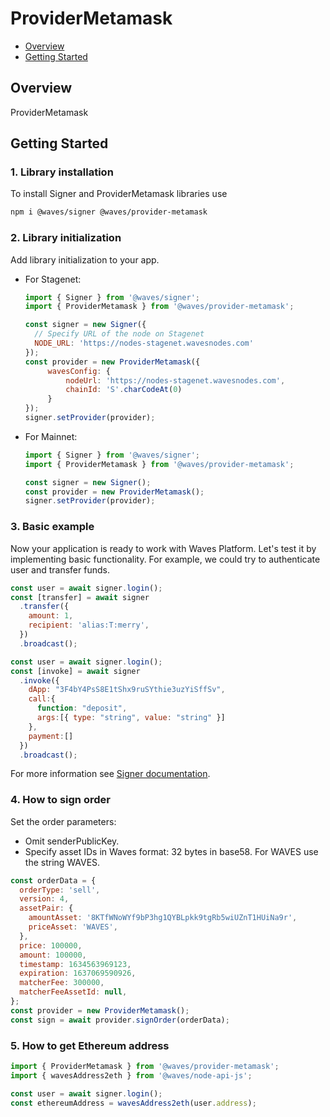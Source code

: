 # ProviderMetamask

* [Overview](#overview)
* [Getting Started](#getting-started)

<a id="overview"></a>
## Overview

ProviderMetamask

<a id="getting-started"></a>
## Getting Started

### 1. Library installation

To install Signer and ProviderMetamask libraries use

```bash
npm i @waves/signer @waves/provider-metamask
```

### 2. Library initialization

Add library initialization to your app.

* For Stagenet:

   ```js
   import { Signer } from '@waves/signer';
   import { ProviderMetamask } from '@waves/provider-metamask';

   const signer = new Signer({
     // Specify URL of the node on Stagenet
     NODE_URL: 'https://nodes-stagenet.wavesnodes.com'
   });
   const provider = new ProviderMetamask({
        wavesConfig: {
            nodeUrl: 'https://nodes-stagenet.wavesnodes.com',
            chainId: 'S'.charCodeAt(0)
        }
   });
   signer.setProvider(provider);
   ```

* For Mainnet:

   ```js
   import { Signer } from '@waves/signer';
   import { ProviderMetamask } from '@waves/provider-metamask';

   const signer = new Signer();
   const provider = new ProviderMetamask();
   signer.setProvider(provider);
   ```

### 3. Basic example

Now your application is ready to work with Waves Platform. Let's test it by implementing basic functionality. For example, we could try to authenticate user and transfer funds.

```js
const user = await signer.login();
const [transfer] = await signer
  .transfer({
    amount: 1,
    recipient: 'alias:T:merry',
  })
  .broadcast();
```

```js
const user = await signer.login();
const [invoke] = await signer
  .invoke({
    dApp: "3F4bY4PsS8E1tShx9ruSYthie3uzYiSffSv",
    call:{
      function: "deposit",
      args:[{ type: "string", value: "string" }]
    },
    payment:[]
  })
  .broadcast();
```

For more information see [Signer documentation](https://github.com/wavesplatform/signer/blob/master/README.md).

### 4. How to sign order

Set the order parameters:
- Omit senderPublicKey.
- Specify asset IDs in Waves format: 32 bytes in base58. For WAVES use the string WAVES.

```js
const orderData = {
  orderType: 'sell',
  version: 4,
  assetPair: {
    amountAsset: '8KTfWNoWYf9bP3hg1QYBLpkk9tgRb5wiUZnT1HUiNa9r',
    priceAsset: 'WAVES',
  },
  price: 100000,
  amount: 100000,
  timestamp: 1634563969123,
  expiration: 1637069590926,
  matcherFee: 300000,
  matcherFeeAssetId: null,
};
const provider = new ProviderMetamask();
const sign = await provider.signOrder(orderData);
```

### 5. How to get Ethereum address

```js
import { ProviderMetamask } from '@waves/provider-metamask';
import { wavesAddress2eth } from '@waves/node-api-js';

const user = await signer.login();
const ethereumAddress = wavesAddress2eth(user.address);
```
